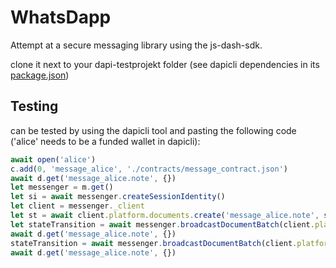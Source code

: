 # WhatsDapp

Attempt at a secure messaging library using the js-dash-sdk.

clone it next to your dapi-testprojekt folder (see dapicli dependencies in its [package.json](https://gitlab.com/hsh-mpro-blockchain-ws20/dapi-testprojekt/-/blob/master/package.json))

## Testing
can be tested by using the dapicli tool and pasting the following code ('alice' needs to be a funded wallet in dapicli):

```js
await open('alice')
c.add(0, 'message_alice', './contracts/message_contract.json')
await d.get('message_alice.note', {})
let messenger = m.get()
let si = await messenger.createSessionIdentity()
let client = messenger._client
let st = await client.platform.documents.create('message_alice.note', si._identity, {message:"SessionIdentity Hello"})
let stateTransition = await messenger.broadcastDocumentBatch(client.platform, {create: [st]}, si)
await d.get('message_alice.note', {})
stateTransition = await messenger.broadcastDocumentBatch(client.platform, {'delete': [st]}, si)
await d.get('message_alice.note', {})
```
